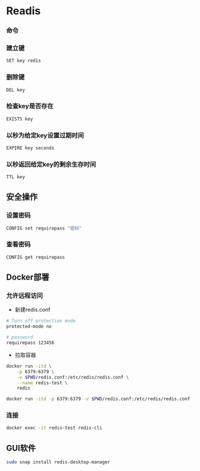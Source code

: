 <!--
 * @Description: 
 * @Version: 1.0
 * @Autor: DaLao
 * @Email: dalao@xxx.com
 * @Date: 2021-01-24 15:25:28
 * @LastEditors: dalao
 * @LastEditTime: 2023-03-18 00:34:51
-->

# Readis


### 命令

### 建立键

```sh
SET key redis
```


### 删除键

```sh
DEL key
```


### 检查key是否存在

```sh
EXISTS key
```


### 以秒为给定key设置过期时间

```sh
EXPIRE key seconds
```


### 以秒返回给定key的剩余生存时间

```sh
TTL key
```


## 安全操作


### 设置密码

```sh
CONFIG set requirepass "密码"
```


### 查看密码

```sh
CONFIG get requirepass
```


## Docker部署


### 允许远程访问

- 新建redis.conf

```sh
# Turn off protection mode 
protected-mode no  

# password
requirepass 123456
```


- 拉取容器

```sh
docker run -itd \
    -p 6379:6379 \
    -v $PWD/redis.conf:/etc/redis/redis.conf \
    --name redis-test \
    redis
```

```sh
docker run -itd -p 6379:6379 -v $PWD/redis.conf:/etc/redis/redis.conf --name redis-server redis 
```


### 连接

```sh
docker exec -it redis-test redis-cli
```


## GUI软件

```sh
sudo snap install redis-desktop-manager
```